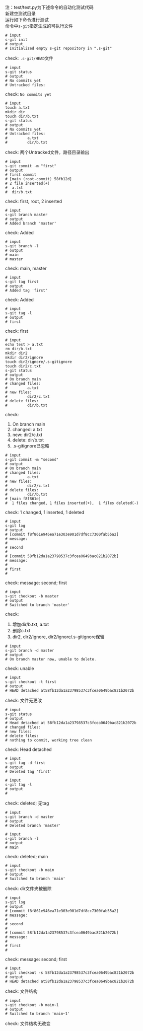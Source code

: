 注：test/test.py为下述命令的自动化测试代码  
新建空测试目录  
运行如下命令进行测试  
命令中`s-git`指定生成的可执行文件  

```shell
# input
s-git init
# output
# Initialized empty s-git repository in ".s-git"
```
check: `.s-git/HEAD`文件  

```shell
# input
s-git status
# output
# No commits yet
# Untracked files:
```
check: `No commits yet`  

```shell
# input
touch a.txt
mkdir dir
touch dir/b.txt
s-git status
# output
# No commits yet
# Untracked files:
#         a.txt
#         dir/b.txt
```
check: 两个Untracked文件，路径目录输出  

```shell
# input
s-git commit -m "first"
# output
# first commit
# [main (root-commit) 58fb12d]
# 2 file inserted(+)
#  a.txt
#  dir/b.txt
```
check: first, root, 2 inserted  

```shell
# input
s-git branch master
# output
# Added branch 'master'
```
check: Added  

```shell
# input
s-git branch -l
# output
# main
# master
```
check: main, master  

```shell
# input
s-git tag first
# output
# Added tag 'first'
```
check: Added  

```shell
# input
s-git tag -l
# output
# first
```
check: first  

```shell
# input
echo test > a.txt
rm dir/b.txt
mkdir dir2
mkdir dir2/ignore
touch dir2/ignore/.s-gitignore
touch dir2/c.txt
s-git status
# output
# On branch main
# changed files:
#         a.txt
# new files:
#         dir2/c.txt
# delete files:
#         dir/b.txt
```
check:  

1. On branch main  
2. changed: a.txt  
3. new: dir2/c.txt  
4. delete: dir/b.txt  
5. .s-gitignore已忽略  

```shell
# input
s-git commit -m "second"
# output
# On branch main
# changed files:
#         a.txt
# new files:
#         dir2/c.txt
# delete files:
#         dir/b.txt
# [main f8f861e]
#  1 files changed, 1 files inserted(+),  1 files deleted(-)
```
check: 1 changed, 1 inserted, 1 deleted  

```shell
# input
s-git log
# output
# [commit f8f861e946ea71e303e901d7df8cc7300fab55a2]
# message:
# 
# second
# 
# [commit 58fb12da1a23798537c3fcea0649bac821b2072b]
# message:
# 
# first
# 
```
check: message: second; first  

```shell
# input
s-git checkout -b master
# output
# Switched to branch 'master'
```
check:  

1. 增加dir/b.txt, a.txt  
2. 删除c.txt  
3. dir2, dir2/ignore, dir2/ignore/.s-gitignore保留  

```shell
# input
s-git branch -d master
# output
# On branch master now, unable to delete.
```
check: unable  

```shell
# input
s-git checkout -t first
# output
# HEAD detached at58fb12da1a23798537c3fcea0649bac821b2072b
```
check: 文件无更改  

```shell
# input
s-git status
# output
# Head detached at 58fb12da1a23798537c3fcea0649bac821b2072b
# changed files:
# new files:
# delete files:
# nothing to commit, working tree clean
```
check: Head detached  

```shell
# input
s-git tag -d first
# output
# Deleted tag 'first'

# input
s-git tag -l
# output
# 
```
check: deleted; 无tag  

```shell
# input
s-git branch -d master
# output
# Deleted branch 'master'

# input
s-git branch -l
# output
# main
```
check: deleted; main  

```shell
# input
s-git checkout -b main
# output
# Switched to branch 'main'
```
check: dir文件夹被删除  

```shell
# input
s-git log
# output
# [commit f8f861e946ea71e303e901d7df8cc7300fab55a2]
# message:
# 
# second
# 
# [commit 58fb12da1a23798537c3fcea0649bac821b2072b]
# message:
# 
# first
# 
```
check: message: second; first  

```shell
# input
s-git checkout -s 58fb12da1a23798537c3fcea0649bac821b2072b
# output
# HEAD detached at58fb12da1a23798537c3fcea0649bac821b2072b
```
check: 文件结构  

```shell
# input
s-git checkout -b main~1
# output
# Switched to branch 'main~1'
```
check: 文件结构无改变  
